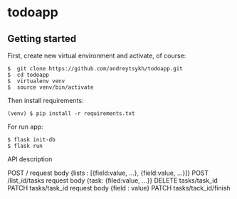 # todoapp

## Getting started

First, create new virtual environment and activate, of course:

```console
$  git clone https://github.com/andreytsykh/todoapp.git
$  cd todoapp
$  virtualenv venv
$  source venv/bin/activate
```
Then install requirements:

```console
(venv) $ pip install -r requirements.txt
```
For run app:

```console
$ flask init-db
$ flask run
```

API description

POST /                 request body {lists : [{field:value, ...}, {field:value, ...}]}
POST /list_id/tasks    request body {task: {filed:value, ...}}
DELETE tasks/task_id 
PATCH tasks/task_id    request body {field : value}
PATCH tasks/tack_id/finish

